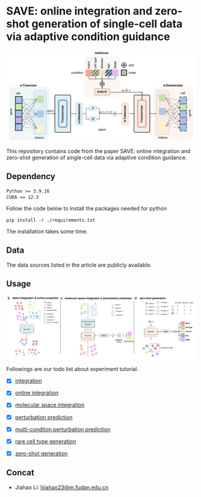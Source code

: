 # SAVE: online integration and zero-shot generation of single-cell data via adaptive condition guidance

![framework](./figure/framework.png)

This repository contains code from the paper SAVE: online integration and zero-shot generation of single-cell data via adaptive condition guidance.


## Dependency

```
Python >= 3.9.16
CUDA == 12.3
```

Follow the code below to install the packages needed for python
```
pip install -r ./requirements.txt
```

The installation takes some time.

## Data

The data sources listed in the article are publicly available.

## Usage

![app](./figure/application.png)

Followings are our todo list about experiment tutorial.

- [x] [integration](/exps/integration.ipynb)
- [x] [online integration](exps/online_integration.ipynb)
- [x] [molecular space integraiton](exps/molecular_integration.ipynb)
- [x] [perturbation prediction](exps/perturbation_prediction.ipynb)
- [x] [multi-condtion perturbation prediction](exps/multi_cond_prediction)
- [x] [rare cell type generation](exps/rare_cell_generation.ipynb)
- [x] [zero-shot generation](exps/zero_shot_generation)


## Concat
- Jiahao Li: lijiahao23@m.fudan.edu.cn 